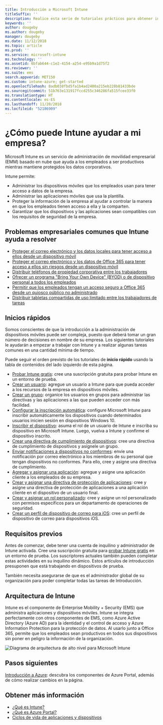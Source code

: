 ```yaml
---
title: Introducción a Microsoft Intune
titleSuffix: ''
description: Realice esta serie de tutoriales prácticos para obtener información sobre Intune.
keywords: ''
author: dougeby
ms.author: dougeby
manager: dougeby
ms.date: 11/12/2018
ms.topic: article
ms.prod: ''
ms.service: microsoft-intune
ms.technology: ''
ms.assetid: 6bfab644-c1e2-4154-a254-e95b9a1d75f2
ms.reviewer: ''
ms.suite: ems
search.appverid: MET150
ms.custom: intune-azure; get-started
ms.openlocfilehash: 8adb038fbd5fa1b4ad2400a215eb228b81433bde
ms.sourcegitcommit: 51b763e131917fccd255c346286fa515fcee33f0
ms.translationtype: HT
ms.contentlocale: es-ES
ms.lasthandoff: 11/20/2018
ms.locfileid: "52186909"
---
```

# <a name="what-can-intune-do-for-my-company"></a>¿Cómo puede Intune ayudar a mi empresa?
Microsoft Intune es un servicio de administración de movilidad empresarial (EMM) basado en nube que ayuda a los empleados a ser productivos mientras mantiene protegidos los datos corporativos.

Intune permite:

- Administrar los dispositivos móviles que los empleados usan para tener acceso a datos de la empresa.
- Administrar las aplicaciones móviles que usa la plantilla.
- Proteger la información de la empresa al ayudar a controlar la manera en que los empleados tienen acceso a ella y la comparten.
- Garantizar que los dispositivos y las aplicaciones sean compatibles con los requisitos de seguridad de la empresa.

## <a name="common-business-problems-that-intune-helps-solve"></a>Problemas empresariales comunes que Intune ayuda a resolver

* [Proteger el correo electrónico y los datos locales para tener acceso a ellos desde un dispositivo móvil](common-scenarios.md#protecting-your-on-premises-email-and-data-so-it-can-be-safely-accessed-by-mobile-devices)
* [Proteger el correo electrónico y los datos de Office 365 para tener acceso a ellos sin riesgos desde un dispositivo móvil](common-scenarios.md#protecting-your-office-365-email-and-data-so-it-can-be-safely-accessed-by-mobile-devices)
* [Distribuir teléfonos de propiedad corporativa entre los trabajadores](common-scenarios.md#issue-corporate-owned-phones-to-your-employees)
* [Ofrecer un programa "Bring Your Own Device" (BYOD) o de dispositivo personal a todos los empleados](common-scenarios.md#offer-a-bring-your-own-device-program-to-all-employees)
* [Permitir que los empleados tengan un acceso seguro a Office 365 desde un quiosco público no administrado](common-scenarios.md#enable-your-employees-to-securely-access-office-365-from-an-unmanaged-public-kiosk)
* [Distribuir tabletas compartidas de uso limitado entre los trabajadores de tareas](common-scenarios.md#issue-limited-use-shared-tablets-to-your-employees)

## <a name="quickstarts"></a>Inicios rápidos

Somos conscientes de que la introducción a la administración de dispositivos móviles puede ser compleja, puesto que deberá tomar un gran número de decisiones en nombre de su empresa. Los siguientes tutoriales le ayudarán a empezar a trabajar con Intune y a realizar algunas tareas comunes en una cantidad mínima de tiempo.

Puede seguir el orden previsto de los tutoriales de **inicio rápido** usando la tabla de contenidos del lado izquierdo de esta página.

- [Probar Intune gratis](free-trial-sign-up.md): cree una suscripción gratuita para probar Intune en un entorno de prueba.    
- [Crear un usuario](quickstart-create-user.md): agregue un usuario a Intune para que pueda acceder a los recursos de la empresa en dispositivos móviles.
- [Crear un grupo](quickstart-create-group.md): organice los usuarios en grupos para administrar las directivas y las aplicaciones a las que pueden acceder con más facilidad.
- [Configurar la inscripción automática](quickstart-setup-auto-enrollment.md): configure Microsoft Intune para inscribir automáticamente los dispositivos cuando determinados usuarios inicien sesión en dispositivos Windows 10.
- [Inscribir el dispositivo](quickstart-enroll-windows-device.md): asuma el rol de un usuario de Intune e inscriba su dispositivo en Microsoft Intune. Luego, vuelva a Intune y confirme el dispositivo inscrito.
- [Crear una directiva de cumplimiento de dispositivos](quickstart-set-password-length-android.md): cree una directiva de cumplimiento de dispositivos y asígnele un grupo.
- [Enviar notificaciones a dispositivos no conformes](quickstart-send-notification.md): envíe una notificación por correo electrónico a los miembros de su personal que tengan dispositivos no conformes. Para ello, cree y asigne una directiva de cumplimiento.
- [Agregar y asignar una aplicación](quickstart-add-assign-app.md): agregue y asigne una aplicación cliente a los empleados de su empresa.
- [Crear y asignar una directiva de protección de aplicaciones](quickstart-create-assign-app-policy.md): cree y asigne una directiva de protección de aplicaciones a una aplicación cliente en el dispositivo de un usuario final.
- [Crear y asignar un rol personalizado](quickstart-create-custom-role.md): cree y asigne un rol personalizado con permisos específicos para un departamento de operaciones de seguridad. 
- [Crear un perfil de dispositivo de correo para iOS](quickstart-email-profile.md): cree un perfil de dispositivo de correo para dispositivos iOS.

## <a name="prerequisites"></a>Requisitos previos

Antes de comenzar, debe tener una cuenta de inquilino y administrador de Intune activada. Cree una suscripción gratuita para [probar Intune gratis](free-trial-sign-up.md) en un entorno de prueba. Los suscriptores actuales también pueden completar estas actividades en su inquilino dinámico. Estos artículos de introducción presuponen que está trabajando en dispositivos de prueba.

También necesita asegurarse de que es el administrador global de su organización para poder completar todas las tareas de Introducción.

## <a name="intune-architecture"></a>Arquitectura de Intune

Intune es el componente de Enterprise Mobility + Security (EMS) que administra aplicaciones y dispositivos móviles. Intune se integra perfectamente con otros componentes de EMS, como Azure Active Directory (Azure AD) para la identidad y el control de acceso y Azure Information Protection para la protección de datos. Al usarlo junto a Office 365, permite que los empleados sean productivos en todos sus dispositivos sin poner en peligro la información de la organización.

![Diagrama de arquitectura de alto nivel para Microsoft Intune](/intune/media/intunearchitecture.svg)

## <a name="next-steps"></a>Pasos siguientes

[Introducción a Azure](get-started-azure.md): descubra los componentes de Azure Portal, además de cómo realizar cambios en la página.

## <a name="learn-more"></a>Obtener más información

* [¿Qué es Intune?](introduction-intune.md)
* [¿Qué es Azure Portal?](what-is-intune.md)
* [Ciclos de vida de aplicaciones y dispositivos](introduction-device-app-lifecycles.md)
